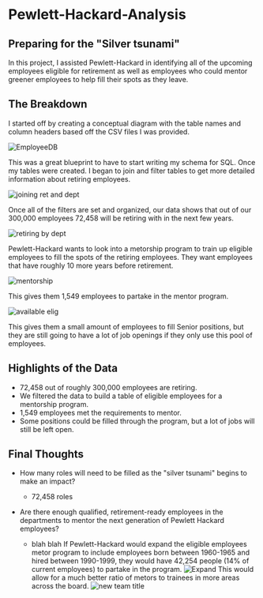 # Pewlett-Hackard-Analysis

## Preparing for the "Silver tsunami"
In this project, I assisted Pewlett-Hackard in identifying all of the upcoming employees eligible for retirement as well as employees who could mentor greener employees to help fill their spots as they leave.

## The Breakdown
I started off by creating a conceptual diagram with the table names and column headers based off the CSV files I was provided.

![EmployeeDB](https://user-images.githubusercontent.com/19378130/178082359-8f8b5ee8-58c5-4335-a747-24231dd274e1.png)

This was a great blueprint to have to start writing my schema for SQL. Once my tables were created. I began to join and filter tables to get more detailed information about retiring employees.

![joining ret and dept](https://user-images.githubusercontent.com/19378130/178084343-69c814fd-d31f-4331-96d3-99ba52d733fe.png)

Once all of the filters are set and organized, our data shows that out of our 300,000 employees 72,458 will be retiring with in the next few years.

![retiring by dept](https://user-images.githubusercontent.com/19378130/178083995-f6487faa-44db-4549-a63a-fccbb4366e54.png)

Pewlett-Hackard wants to look into a metorship program to train up eligible employees to fill the spots of the retiring employees. They want employees that have roughly 10 more years before retirement.

![mentorship](https://user-images.githubusercontent.com/19378130/178084725-91922ca4-e969-499a-a0d6-3cd83c23a7ba.png)

This gives them 1,549 employees to partake in the mentor program.

![available elig](https://user-images.githubusercontent.com/19378130/178084752-368cefc9-c94c-454d-9f58-86c5e2fbbee3.png)

This gives them a small amount of employees to fill Senior positions, but they are still going to have a lot of job openings if they only use this pool of employees.

## Highlights of the Data
- 72,458 out of roughly 300,000 employees are retiring.
- We filtered the data to build a table of eligible employees for a mentorship program.
- 1,549 employees met the requirements to mentor.
- Some positions could be filled through the program, but a lot of jobs will still be left open.

## Final Thoughts
- How many roles will need to be filled as the "silver tsunami" begins to make an impact?
    - 72,458 roles

- Are there enough qualified, retirement-ready employees in the departments to mentor the next generation of Pewlett Hackard employees?
    - blah blah
If Pewlett-Hackard would expand the eligible employees metor program to include employees born between 1960-1965 and hired between 1990-1999, they would have 42,254 people (14% of current employees) to partake in the program.
![Expand](https://user-images.githubusercontent.com/19378130/178092439-5b5d3c0e-fc64-4016-b006-191321914a45.PNG)
This would allow for a much better ratio of metors to trainees in more areas across the board.
![new team title](https://user-images.githubusercontent.com/19378130/178092592-b4765a0f-d542-494c-90ba-e478bffb96cc.png)
